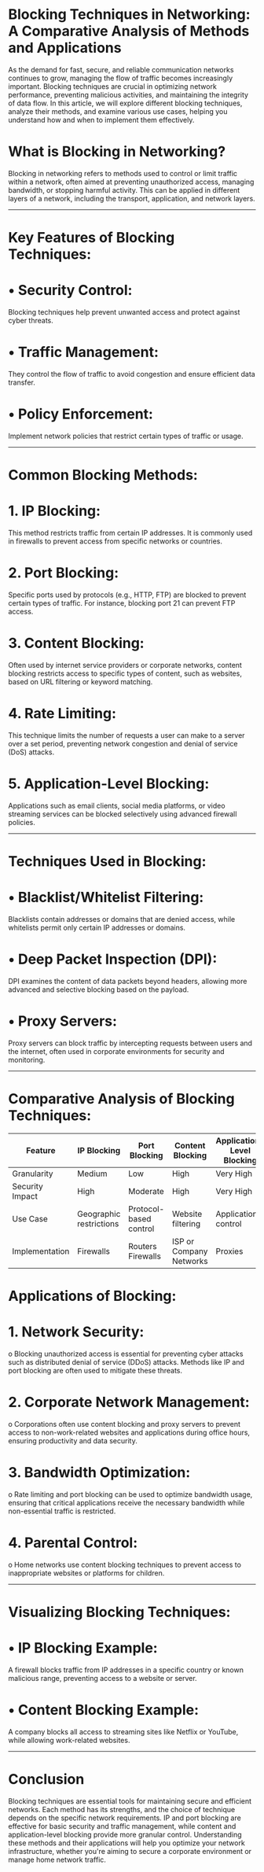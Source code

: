 # Blocking Techniques in Networking: A Comparative Analysis of Methods and Applications
As the demand for fast, secure, and reliable communication networks continues to grow, managing the flow of traffic becomes increasingly important. Blocking techniques are crucial in optimizing network performance, preventing malicious activities, and maintaining the integrity of data flow. In this article, we will explore different blocking techniques, analyze their methods, and examine various use cases, helping you understand how and when to implement them effectively.

# What is Blocking in Networking?
Blocking in networking refers to methods used to control or limit traffic within a network, often aimed at preventing unauthorized access, managing bandwidth, or stopping harmful activity. This can be applied in different layers of a network, including the transport, application, and network layers.
________________________________________
# Key Features of Blocking Techniques:
# •	Security Control: 
Blocking techniques help prevent unwanted access and protect against cyber threats.

# •	Traffic Management: 
They control the flow of traffic to avoid congestion and ensure efficient data transfer.

# •	Policy Enforcement: 
Implement network policies that restrict certain types of traffic or usage.
________________________________________
#  Common Blocking Methods:
# 1.	IP Blocking: 
This method restricts traffic from certain IP addresses. It is commonly used in firewalls to prevent access from specific networks or countries.
# 2.	Port Blocking:
Specific ports used by protocols (e.g., HTTP, FTP) are blocked to prevent certain types of traffic. For instance, blocking port 21 can prevent FTP access.
# 3.	Content Blocking: 
Often used by internet service providers or corporate networks, content blocking restricts access to specific types of content, such as websites, based on URL filtering or keyword matching.
# 4.	Rate Limiting: 
This technique limits the number of requests a user can make to a server over a set period, preventing network congestion and denial of service (DoS) attacks.
# 5.	Application-Level Blocking: 
Applications such as email clients, social media platforms, or video streaming services can be blocked selectively using advanced firewall policies.
________________________________________
# Techniques Used in Blocking:
# •	Blacklist/Whitelist Filtering: 
Blacklists contain addresses or domains that are denied access, while whitelists permit only certain IP addresses or domains.

# •	Deep Packet Inspection (DPI): 
DPI examines the content of data packets beyond headers, allowing more advanced and selective blocking based on the payload.

# •	Proxy Servers:
Proxy servers can block traffic by intercepting requests between users and the internet, often used in corporate environments for security and monitoring.

________________________________________
# Comparative Analysis of Blocking Techniques:
| Feature            | IP Blocking                                                  | Port Blocking                                         | Content Blocking         | Application-Level Blocking|
|--------------------|--------------------------------------------------------------|-------------------------------------------------------|--------------------------|---------------------------|
| Granularity        | Medium	                                                      | Low                                                   | High                     | Very High                 |
| Security Impact    | High                                                         | 	Moderate	                                          | High	                   | Very High                 |
| Use Case           | Geographic restrictions                                      |	Protocol-based control                                | Website filtering        |Application control        |
| Implementation     | Firewalls                                                    | Routers	Firewalls                                     | ISP or Company Networks  | Proxies                   |




# Applications of Blocking:
# 1.	Network Security:
o	Blocking unauthorized access is essential for preventing cyber attacks such as distributed denial of service (DDoS) attacks. Methods like IP and port blocking are often used to mitigate these threats.
# 2.	Corporate Network Management:
o	Corporations often use content blocking and proxy servers to prevent access to non-work-related websites and applications during office hours, ensuring productivity and data security.
# 3.	Bandwidth Optimization:
o	Rate limiting and port blocking can be used to optimize bandwidth usage, ensuring that critical applications receive the necessary bandwidth while non-essential traffic is restricted.
# 4.	Parental Control:
o	Home networks use content blocking techniques to prevent access to inappropriate websites or platforms for children.
________________________________________
# Visualizing Blocking Techniques:
# •	IP Blocking Example: 
A firewall blocks traffic from IP addresses in a specific country or known malicious range, preventing access to a website or server.

# •	Content Blocking Example: 
A company blocks all access to streaming sites like Netflix or YouTube, while allowing work-related websites.
________________________________________
# Conclusion
Blocking techniques are essential tools for maintaining secure and efficient networks. Each method has its strengths, and the choice of technique depends on the specific network requirements. IP and port blocking are effective for basic security and traffic management, while content and application-level blocking provide more granular control.
Understanding these methods and their applications will help you optimize your network infrastructure, whether you're aiming to secure a corporate environment or manage home network traffic.


